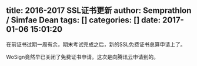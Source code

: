title: 2016-2017 SSL证书更新
author: Semprathlon / Simfae Dean
tags: []
categories: []
date: 2017-01-06 15:01:20
---
在前证书过期一周有余，期末考试完成之后，新的SSL免费证书总算申请上了。

WoSign竟然早已关闭了免费证书申请。这次是向腾讯云申请到的。